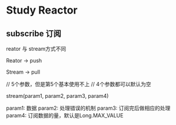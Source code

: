 # Study Reactor

## subscribe 订阅
reator 与 stream方式不同

Reator -> push

Stream -> pull

// 5个参数，但是第5个基本使用不上
// 4个参数都可以默认为空

stream(param1, param2, param3, param4)

param1: 数据
param2: 处理错误的机制
param3: 订阅完后做相应的处理
param4: 订阅数据的量，默认是Long.MAX_VALUE